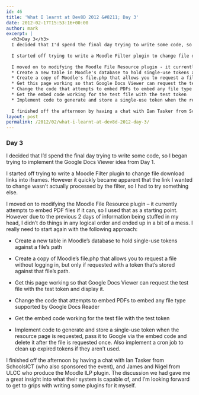 ```yaml
---
id: 46
title: 'What I learnt at Dev8D 2012 &#8211; Day 3'
date: 2012-02-17T15:53:16+00:00
author: mark
excerpt: |
  <h3>Day 3</h3>
  I decided that I'd spend the final day trying to write some code, so I began trying to implement the Google Docs Viewer idea from Day 1.
  
  I started off trying to write a Moodle Filter plugin to change file download links into iframes. However it quickly became apparent that the link I wanted to change wasn't actually processed by the filter, so I had to try something else.
  
  I moved on to modifying the Moodle File Resource plugin - it currently attempts to embed PDF files if it can, so I used that as a starting point.  However due to the previous 2 days of information being stuffed in my head, I didn't do things in any logical order and ended up in a bit of a mess. I really need to start again with the following approach:
  * Create a new table in Moodle's database to hold single-use tokens against a file's path
  * Create a copy of Moodle's file.php that allows you to request a file without logging in, but only if requested with a token that's stored against that file's path.
  * Get this page working so that Google Docs Viewer can request the test file with the test token and display it.
  * Change the code that attempts to embed PDFs to embed any file type supported by Google Docs Reader
  * Get the embed code working for the test file with the test token
  * Implement code to generate and store a single-use token when the resource page is requested, pass it to Google via the embed code and delete it after the file is requested once. Also implement a cron job to clean up expired tokens if they aren't used.
  
  I finished off the afternoon by having a chat with Ian Tasker from SchoolsICT (who also sponsored the event), and James and Nigel from ULCC who produce the Moodle ILP plugin.  The discussion we had gave me a great insight into what their system is capable of, and I'm looking forward to get to grips with writing some plugins for it myself.
layout: post
permalink: /2012/02/what-i-learnt-at-dev8d-2012-day-3/
---
```

### Day 3

I decided that I&#8217;d spend the final day trying to write some code, so I began trying to implement the Google Docs Viewer idea from Day 1.

I started off trying to write a Moodle Filter plugin to change file download links into iframes. However it quickly became apparent that the link I wanted to change wasn&#8217;t actually processed by the filter, so I had to try something else.

I moved on to modifying the Moodle File Resource plugin &#8211; it currently attempts to embed PDF files if it can, so I used that as a starting point. However due to the previous 2 days of information being stuffed in my head, I didn&#8217;t do things in any logical order and ended up in a bit of a mess. I really need to start again with the following approach:
  
* Create a new table in Moodle&#8217;s database to hold single-use tokens against a file&#8217;s path
  
* Create a copy of Moodle&#8217;s file.php that allows you to request a file without logging in, but only if requested with a token that&#8217;s stored against that file&#8217;s path.
  
* Get this page working so that Google Docs Viewer can request the test file with the test token and display it.
  
* Change the code that attempts to embed PDFs to embed any file type supported by Google Docs Reader
  
* Get the embed code working for the test file with the test token
  
* Implement code to generate and store a single-use token when the resource page is requested, pass it to Google via the embed code and delete it after the file is requested once. Also implement a cron job to clean up expired tokens if they aren&#8217;t used.

I finished off the afternoon by having a chat with Ian Tasker from SchoolsICT (who also sponsored the event), and James and Nigel from ULCC who produce the Moodle ILP plugin. The discussion we had gave me a great insight into what their system is capable of, and I&#8217;m looking forward to get to grips with writing some plugins for it myself.